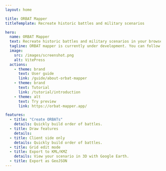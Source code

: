 ```yaml
---
layout: home

title: ORBAT Mapper
titleTemplate: Recreate historic battles and military scenarios

hero:
  name: ORBAT Mapper
  text: Recreate historic battles and military scenarios in your browser
  tagline: ORBAT mapper is currently under development. You can follow the development on GitHub and try a work in progress preview.
  image:
    src: /images/screenshot.png
    alt: VitePress
  actions:
    - theme: brand
      text: User guide
      link: /guide/about-orbat-mapper
    - theme: brand
      text: Tutorial
      link: /tutorial/introduction
    - theme: alt
      text: Try preview
      link: https://orbat-mapper.app/

features:
  - title: "Create ORBATs"
    details: Quickly build order of battles.
  - title: Draw features
    details:
  - title: Client side only
    details: Quickly build order of battles.
  - title: Grid edit mode
  - title: Export to KML/KMZ
    details: View your scenario in 3D with Google Earth.
  - title: Export as GeoJSON
---
```

